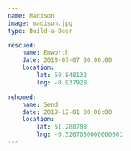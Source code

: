 ```yaml
---
name: Madison
image: madison.jpg
type: Build-a-Bear

rescued:
    name: Emworth
    date: 2018-07-07 00:00:00
    location:
        lat: 50.848132
        lng: -0.937928

rehomed:
    name: Send
    date: 2019-12-01 00:00:00
    location:
        lat: 51.288708
        lng: -0.5267050000000001
---
```

